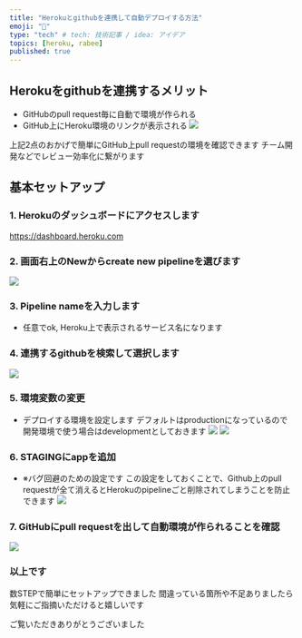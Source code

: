 ```yaml
---
title: "Herokuとgithubを連携して自動デプロイする方法"
emoji: "🐥"
type: "tech" # tech: 技術記事 / idea: アイデア
topics: [heroku, rabee]
published: true
---
```


## Herokuをgithubを連携するメリット
- GitHubのpull request毎に自動で環境が作られる
- GitHub上にHeroku環境のリンクが表示される
![](https://storage.googleapis.com/zenn-user-upload/e0k0x0tcw3rvml4joj7j8zqtdssf)

上記2点のおかげで簡単にGitHub上pull requestの環境を確認できます
チーム開発などでレビュー効率化に繋がります

## 基本セットアップ

### 1. Herokuのダッシュボードにアクセスします
https://dashboard.heroku.com

### 2. 画面右上のNewからcreate new pipelineを選びます
![](https://storage.googleapis.com/zenn-user-upload/urv60hgtud0matv0768yzmpbiso7)

### 3. Pipeline nameを入力します
- 任意でok, Heroku上で表示されるサービス名になります
### 4. 連携するgithubを検索して選択します
![](https://storage.googleapis.com/zenn-user-upload/1turvopz0ixqg8qcjwv27bf0rb7x)

### 5. 環境変数の変更 
- デプロイする環境を設定します
デフォルトはproductionになっているので開発環境で使う場合はdevelopmentとしておきます
![](https://storage.googleapis.com/zenn-user-upload/5pni3smqp2pmohn4kf2d4ua1cf3c)
![](https://storage.googleapis.com/zenn-user-upload/syk6gh709ptw1a9cq9c4q6gmzdzl)

### 6. STAGINGにappを追加
- ※バグ回避のための設定です
この設定をしておくことで、Github上のpull requestが全て消えるとHerokuのpipelineごと削除されてしまうことを防止できます
![](https://storage.googleapis.com/zenn-user-upload/t85oqzvjhekno72n0b28mgxt24iu)

### 7. GitHubにpull requestを出して自動環境が作られることを確認
![](https://storage.googleapis.com/zenn-user-upload/e0k0x0tcw3rvml4joj7j8zqtdssf)


### 以上です
数STEPで簡単にセットアップできました
間違っている箇所や不足ありましたら気軽にご指摘いただけると嬉しいです

ご覧いただきありがとうございました 